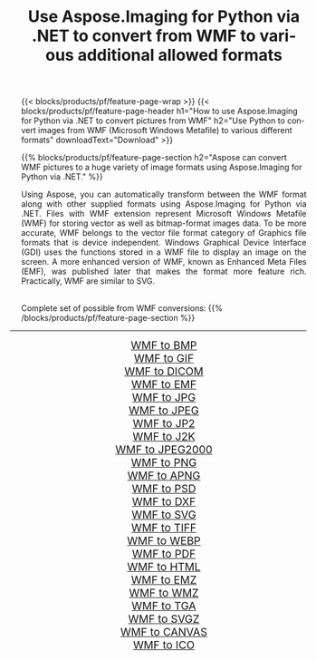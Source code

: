 ﻿---
title: Use Aspose.Imaging for Python via .NET to convert from WMF to various additional allowed formats 
weight: 3920
url: /python-net/conversion/from/wmf 
lang: en
langdirlevel: 2
locales: zh-hans,ja,it,ru,de,es,fr,nl,id,lt,pl,pt,vi,tr,ko,zh-hant,ar,hi,th,sv,cs,uk,he
description: You can quickly transform from WMF(Microsoft Windows Metafile) into various formats using Aspose.Imaging for Python via .NET.
---

{{< blocks/products/pf/feature-page-wrap >}}
{{< blocks/products/pf/feature-page-header h1="How to use Aspose.Imaging for Python via .NET to convert pictures from WMF" h2="Use Python to convert images from WMF (Microsoft Windows Metafile) to various different formats" downloadText="Download" >}}


{{% blocks/products/pf/feature-page-section  h2="Aspose can convert WMF pictures to a huge variety of image formats using Aspose.Imaging for Python via .NET." %}}
<p align=justify>Using Aspose, you can automatically transform between the WMF format along with other supplied formats using Aspose.Imaging for Python via .NET. Files with WMF extension represent Microsoft Windows Metafile (WMF) for storing vector as well as bitmap-format images data. To be more accurate, WMF belongs to the vector file format category of Graphics file formats that is device independent. Windows Graphical Device Interface (GDI) uses the functions stored in a WMF file to display an image on the screen. A more enhanced version of WMF, known as Enhanced Meta Files (EMF), was published later that makes the format more feature rich. Practically, WMF are similar to SVG.</p>
<br/>
Complete set of possible from WMF conversions:
{{% /blocks/products/pf/feature-page-section %}}
<div class="container-fluid productfamilypage bg-gray">
    <div class="convertypes bg-gray agp-content section">
        <div class="container">
		<hr style="margin-left:-20px;"/>
		<div class="row other-converters" style="gap: 10px;font-size: 19px;text-align:center;">
		    <div class='col-md-2 other-converter remove-lp remove-rp'><a href="/imaging/python-net/conversion/wmf-to-bmp" style="padding:15px;">WMF to BMP</a></div><div class='col-md-2 other-converter remove-lp remove-rp'><a href="/imaging/python-net/conversion/wmf-to-gif" style="padding:15px;">WMF to GIF</a></div><div class='col-md-2 other-converter remove-lp remove-rp'><a href="/imaging/python-net/conversion/wmf-to-dicom" style="padding:15px;">WMF to DICOM</a></div><div class='col-md-2 other-converter remove-lp remove-rp'><a href="/imaging/python-net/conversion/wmf-to-emf" style="padding:15px;">WMF to EMF</a></div><div class='col-md-2 other-converter remove-lp remove-rp'><a href="/imaging/python-net/conversion/wmf-to-jpg" style="padding:15px;">WMF to JPG</a></div><div class='col-md-2 other-converter remove-lp remove-rp'><a href="/imaging/python-net/conversion/wmf-to-jpeg" style="padding:15px;">WMF to JPEG</a></div><div class='col-md-2 other-converter remove-lp remove-rp'><a href="/imaging/python-net/conversion/wmf-to-jp2" style="padding:15px;">WMF to JP2</a></div><div class='col-md-2 other-converter remove-lp remove-rp'><a href="/imaging/python-net/conversion/wmf-to-j2k" style="padding:15px;">WMF to J2K</a></div><div class='col-md-2 other-converter remove-lp remove-rp'><a href="/imaging/python-net/conversion/wmf-to-jpeg2000" style="padding:15px;">WMF to JPEG2000</a></div><div class='col-md-2 other-converter remove-lp remove-rp'><a href="/imaging/python-net/conversion/wmf-to-png" style="padding:15px;">WMF to PNG</a></div><div class='col-md-2 other-converter remove-lp remove-rp'><a href="/imaging/python-net/conversion/wmf-to-apng" style="padding:15px;">WMF to APNG</a></div><div class='col-md-2 other-converter remove-lp remove-rp'><a href="/imaging/python-net/conversion/wmf-to-psd" style="padding:15px;">WMF to PSD</a></div><div class='col-md-2 other-converter remove-lp remove-rp'><a href="/imaging/python-net/conversion/wmf-to-dxf" style="padding:15px;">WMF to DXF</a></div><div class='col-md-2 other-converter remove-lp remove-rp'><a href="/imaging/python-net/conversion/wmf-to-svg" style="padding:15px;">WMF to SVG</a></div><div class='col-md-2 other-converter remove-lp remove-rp'><a href="/imaging/python-net/conversion/wmf-to-tiff" style="padding:15px;">WMF to TIFF</a></div><div class='col-md-2 other-converter remove-lp remove-rp'><a href="/imaging/python-net/conversion/wmf-to-webp" style="padding:15px;">WMF to WEBP</a></div><div class='col-md-2 other-converter remove-lp remove-rp'><a href="/imaging/python-net/conversion/wmf-to-pdf" style="padding:15px;">WMF to PDF</a></div><div class='col-md-2 other-converter remove-lp remove-rp'><a href="/imaging/python-net/conversion/wmf-to-html" style="padding:15px;">WMF to HTML</a></div><div class='col-md-2 other-converter remove-lp remove-rp'><a href="/imaging/python-net/conversion/wmf-to-emz" style="padding:15px;">WMF to EMZ</a></div><div class='col-md-2 other-converter remove-lp remove-rp'><a href="/imaging/python-net/conversion/wmf-to-wmz" style="padding:15px;">WMF to WMZ</a></div><div class='col-md-2 other-converter remove-lp remove-rp'><a href="/imaging/python-net/conversion/wmf-to-tga" style="padding:15px;">WMF to TGA</a></div><div class='col-md-2 other-converter remove-lp remove-rp'><a href="/imaging/python-net/conversion/wmf-to-svgz" style="padding:15px;">WMF to SVGZ</a></div><div class='col-md-2 other-converter remove-lp remove-rp'><a href="/imaging/python-net/conversion/wmf-to-canvas" style="padding:15px;">WMF to CANVAS</a></div><div class='col-md-2 other-converter remove-lp remove-rp'><a href="/imaging/python-net/conversion/wmf-to-ico" style="padding:15px;">WMF to ICO</a></div>
                </div>
        </div>
    </div>
</div>
<br/>

